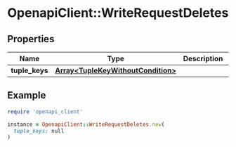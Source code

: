 # OpenapiClient::WriteRequestDeletes

## Properties

| Name | Type | Description | Notes |
| ---- | ---- | ----------- | ----- |
| **tuple_keys** | [**Array&lt;TupleKeyWithoutCondition&gt;**](TupleKeyWithoutCondition.md) |  |  |

## Example

```ruby
require 'openapi_client'

instance = OpenapiClient::WriteRequestDeletes.new(
  tuple_keys: null
)
```

